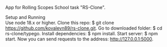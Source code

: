 App for Rolling Scopes School task "RS-Clone".  

Setup and Running  
Use node 18.x or higher.
Clone this repo: $ git clone https://github.com/kovalevn89/rs-clone.git.
Go to downloaded folder: $ cd rs-clone/typego.
Install dependencies: $ npm install.
Start server: $ npm start.
Now you can send requests to the address: http://127.0.0.1:5000.
